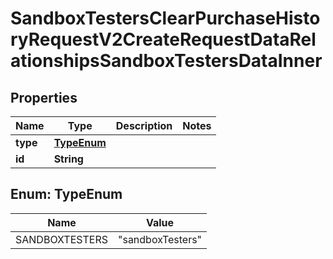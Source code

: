 

# SandboxTestersClearPurchaseHistoryRequestV2CreateRequestDataRelationshipsSandboxTestersDataInner


## Properties

| Name | Type | Description | Notes |
|------------ | ------------- | ------------- | -------------|
|**type** | [**TypeEnum**](#TypeEnum) |  |  |
|**id** | **String** |  |  |



## Enum: TypeEnum

| Name | Value |
|---- | -----|
| SANDBOXTESTERS | &quot;sandboxTesters&quot; |



